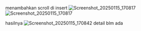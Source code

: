 menambahkan scroll di insert ![Screenshot_20250115_170817](https://github.com/user-attachments/assets/4f7422fb-cd72-481f-b473-ab3e1d0b2a83) ![Screenshot_20250115_170817](https://github.com/user-attachments/assets/81c46fd1-d4de-42ea-9a98-f0f14c41b990)

hasilnya ![Screenshot_20250115_170842](https://github.com/user-attachments/assets/470ce386-1996-4918-bccc-c0203c2720f6)
detail blm ada
